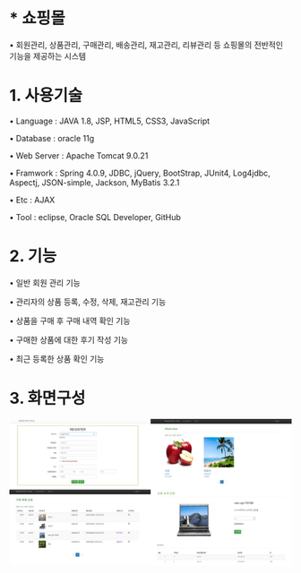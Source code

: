# * 쇼핑몰


• 회원관리, 상품관리, 구매관리, 배송관리, 재고관리, 리뷰관리 등 쇼핑몰의 전반적인 기능을 제공하는 시스템

# 1. 사용기술

• Language : JAVA 1.8, JSP, HTML5, CSS3, JavaScript

• Database : oracle 11g

• Web Server : Apache Tomcat 9.0.21

• Framwork : Spring 4.0.9, JDBC, jQuery, BootStrap, JUnit4, Log4jdbc, Aspectj, JSON-simple, Jackson, MyBatis 3.2.1

• Etc : AJAX

• Tool : eclipse, Oracle SQL Developer, GitHub

# 2. 기능

• 일반 회원 관리 기능

• 관리자의 상품 등록, 수정, 삭제, 재고관리 기능

• 상품을 구매 후 구매 내역 확인 기능

• 구매한 상품에 대한 후기 작성 기능

• 최근 등록한 상품 확인 기능

# 3. 화면구성

![shop](./11.Model2MVCShop/WebContent/images/shop.png)


